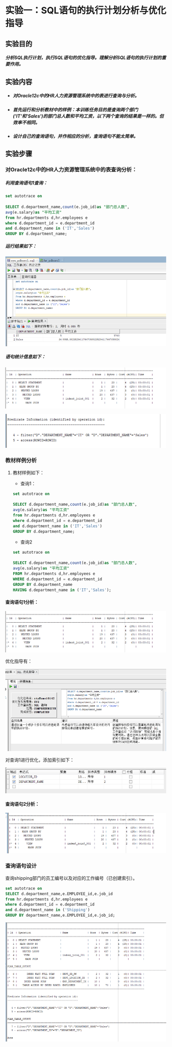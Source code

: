 # 实验一：SQL语句的执行计划分析与优化指导
## 实验目的

##### 分析SQL执行计划，执行SQL语句的优化指导。理解分析SQL语句的执行计划的重要作用。

## 实验内容

   - ##### 对Oracle12c中的HR人力资源管理系统中的表进行查询与分析。

   - ##### 首先运行和分析教材中的样例：本训练任务目的是查询两个部门('IT'和'Sales')的部门总人数和平均工资，以下两个查询的结果是一样的。但效率不相同。

   - ##### 设计自己的查询语句，并作相应的分析，查询语句不能太简单。
## 实验步骤
### 对Oracle12c中的HR人力资源管理系统中的表查询分析：

##### 利用查询语句1查询：

```SQL
set autotrace on

SELECT d.department_name,count(e.job_id)as "部门总人数",
avg(e.salary)as "平均工资"
from hr.departments d,hr.employees e
where d.department_id = e.department_id
and d.department_name in ('IT','Sales')
GROUP BY d.department_name;
```

##### 运行结果如下：


![](https://raw.githubusercontent.com/Gao-limei/pictures/master/20210316111045.png)


##### 语句统计信息如下：

![](https://raw.githubusercontent.com/Gao-limei/pictures/master/20210316110655.png)

![](https://raw.githubusercontent.com/Gao-limei/pictures/master/20210316110753.png)

### 教材样例分析

1. 教材样例如下：

   - 查询1：

   ```SQL
   set autotrace on
   
   SELECT d.department_name,count(e.job_id)as "部门总人数",
   avg(e.salary)as "平均工资"
   from hr.departments d,hr.employees e
   where d.department_id = e.department_id
   and d.department_name in ('IT','Sales')
   GROUP BY d.department_name;
   ```

   - 查询2

   ```SQL
   set autotrace on
   
   SELECT d.department_name,count(e.job_id)as "部门总人数",
   avg(e.salary)as "平均工资"
   FROM hr.departments d,hr.employees e
   WHERE d.department_id = e.department_id
   GROUP BY d.department_name
   HAVING d.department_name in ('IT','Sales');
   ```

   

 #### 查询语句1分析：

![](https://raw.githubusercontent.com/Gao-limei/pictures/master/20210316110655.png)

   优化指导有：

![](https://raw.githubusercontent.com/Gao-limei/pictures/master/20210316111803.png)

   

   对查询1进行优化，添加索引如下：

![](https://raw.githubusercontent.com/Gao-limei/pictures/master/20210316112324.png)


   
 #### 查询语句2分析：

![](https://raw.githubusercontent.com/Gao-limei/pictures/master/20210316112539.png)

   ### 查询语句设计

   查询shipping部门的员工编号以及对应的工作编号（已创建索引）。

   ```sql
   set autotrace on
   SELECT d.department_name,e.EMPLOYEE_id,e.job_id
   from hr.departments d,hr.employees e
   where d.department_id = e.department_id
   and d.department_name in ('Shipping')
   GROUP BY department_name,e.EMPLOYEE_id,e.job_id;
   ```

![](https://raw.githubusercontent.com/Gao-limei/pictures/master/20210316112652.png)